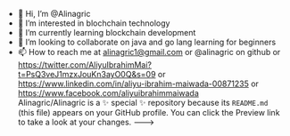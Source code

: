 - 👋 Hi, I’m @Alinagric
- 👀 I’m interested in blochchain technology 
- 🌱 I’m currently learning blockchain development 
- 💞️ I’m looking to collaborate on java and go lang learning for beginners 
- 📫 How to reach me at alinagric1@gmail.com or @alinagric on github or 
https://twitter.com/AliyuIbrahimMai?t=PsQ3veJ1mzxJouKn3ayO0Q&s=09 or https://www.linkedin.com/in/aliyu-ibrahim-maiwada-00871235 or https://www.facebook.com/aliyuibrahimmaiwada   
Alinagric/Alinagric is a ✨ special ✨ repository because its `README.md` (this file) appears on your GitHub profile.
You can click the Preview link to take a look at your changes.
--->
